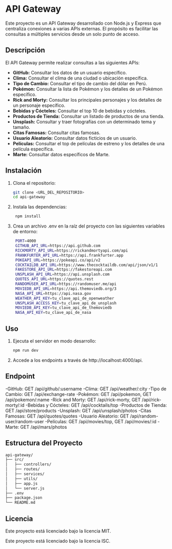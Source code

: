 # API Gateway

Este proyecto es un API Gateway desarrollado con Node.js y Express que centraliza conexiones a varias APIs externas. El propósito es facilitar las consultas a múltiples servicios desde un solo punto de acceso.

## Descripción

El API Gateway permite realizar consultas a las siguientes APIs:

- **GitHub:** Consultar los datos de un usuario específico.
- **Clima:** Consultar el clima de una ciudad o ubicación específica.
- **Tipo de Cambio:** Consultar el tipo de cambio del dólar en Perú.
- **Pokémon:** Consultar la lista de Pokémon y los detalles de un Pokémon específico.
- **Rick and Morty:** Consultar los principales personajes y los detalles de un personaje específico.
- **Bebidas y Cócteles:** Consultar el top 10 de bebidas y cócteles.
- **Productos de Tienda:** Consultar un listado de productos de una tienda.
- **Unsplash:** Consultar y traer fotografías con un determinado tema y tamaño.
- **Citas Famosas:** Consultar citas famosas.
- **Usuario Aleatorio:** Consultar datos ficticios de un usuario.
- **Películas:** Consultar el top de películas de estreno y los detalles de una película específica.
- **Marte:** Consultar datos específicos de Marte.

## Instalación

1. Clona el repositorio:
   ```sh
   git clone <URL_DEL_REPOSITORIO>
   cd api-gateway
    ```
2. Instala las dependencias:
   ```sh
    npm install
    ```

3. Crea un archivo .env en la raíz del proyecto con las siguientes variables de entorno:
   ```sh
    PORT=4000
    GITHUB_API_URL=https://api.github.com
    RICKMORTY_API_URL=https://rickandmortyapi.com/api
    FRANKFURTER_API_URL=https://api.frankfurter.app
    POKEAPI_URL=https://pokeapi.co/api/v2
    COCKTAILDB_API_URL=https://www.thecocktaildb.com/api/json/v1/1
    FAKESTORE_API_URL=https://fakestoreapi.com
    UNSPLASH_API_URL=https://api.unsplash.com
    QUOTES_API_URL=https://quotes.rest
    RANDOMUSER_API_URL=https://randomuser.me/api
    MOVIEDB_API_URL=https://api.themoviedb.org/3
    NASA_API_URL=https://api.nasa.gov
    WEATHER_API_KEY=tu_clave_api_de_openweather
    UNSPLASH_ACCESS_KEY=tu_clave_api_de_unsplash
    MOVIEDB_API_KEY=tu_clave_api_de_themoviedb
    NASA_API_KEY=tu_clave_api_de_nasa
    ```
## Uso

1. Ejecuta el servidor en modo desarrollo:
   ```sh
   npm run dev
    ```
2. Accede a los endpoints a través de http://localhost:4000/api.

## Endpoint

-GitHub: GET /api/github/:username 
-Clima: GET /api/weather/:city 
-Tipo de Cambio: GET /api/exchange-rate 
-Pokémon: GET /api/pokemon, GET /api/pokemon/:name 
-Rick and Morty: GET /api/rick-morty, GET /api/rick-morty/:id 
-Bebidas y Cócteles: GET /api/cocktails/top 
-Productos de Tienda: GET /api/store/products 
-Unsplash: GET /api/unsplash/photos 
-Citas Famosas: GET /api/quotes/quotes 
-Usuario Aleatorio: GET /api/random-user/random-user 
-Películas: GET /api/movies/top, GET /api/movies/:id
-Marte: GET /api/mars/photos 

## Estructura del Proyecto
```sh
api-gateway/
├── src/
│   ├── controllers/
│   ├── routes/
│   ├── services/
│   ├── utils/
│   ├── app.js
│   └── server.js
├── .env
├── package.json
└── README.md
```

## Licencia
Este proyecto está licenciado bajo la licencia MIT.


Este proyecto está licenciado bajo la licencia ISC.


